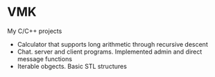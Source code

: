 # VMK
My C/C++ projects
- Сalculator that supports long arithmetic through recursive descent
- Chat. server and client programs. Implemented admin and direct message functions
- Iterable obgects. Basic STL structures
